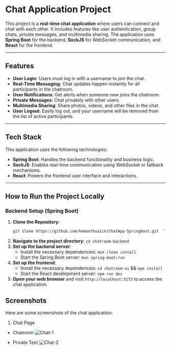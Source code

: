 # Chat Application Project  

This project is a **real-time chat application** where users can connect and chat with each other. It includes features like user authentication, group chats, private messages, and multimedia sharing. The application uses **Spring Boot** for the backend, **SockJS** for WebSocket communication, and **React** for the frontend.

---

## Features  
- **User Login**: Users must log in with a username to join the chat.  
- **Real-Time Messaging**: Chat updates happen instantly for all participants in the chatroom.  
- **User Notifications**: Get alerts when someone new joins the chatroom.  
- **Private Messages**: Chat privately with other users.  
- **Multimedia Sharing**: Share photos, videos, and other files in the chat.  
- **User Logout**: Easily log out, and your username will be removed from the list of active participants.  

---

## Tech Stack  
This application uses the following technologies:  
- **Spring Boot**: Handles the backend functionality and business logic.  
- **SockJS**: Enables real-time communication using WebSocket or fallback mechanisms.  
- **React**: Powers the frontend user interface and interactions.  

---

## How to Run the Project Locally  

### Backend Setup (Spring Boot)  
1. **Clone the Repository**:  
   ```bash  
   git clone https://github.com/hemanthsaich/ChatApp-Springboot.git  ```
2. __Navigate to the project directory__: ```cd chatroom-backend```
3. __Set up the backend server__:
   - Install the necessary dependencies: ```mvn clean install```
   - Start the Spring Boot server: ```mvn spring-boot:run```
4. __Set up the frontend__:
   - Install the necessary dependencies: ```cd chatroom-ui``` && ```npm install```
   - Start the React development server: ```npm run dev```
5. __Open your web browser__ and visit ```http://localhost:5173``` to access the chat application.

## Screenshots
Here are some screenshots of the chat application:

1. Chat Page
- Chatroom ![Chat-1](https://github.com/user-attachments/assets/c2c5e09f-591b-4200-b001-e15f7fe2110a)


- Private Text ![Chat-2](https://github.com/user-attachments/assets/b6fa2fdd-31d4-4165-83b0-b971b71f36ce)


